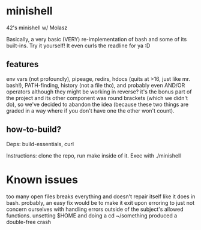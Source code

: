 # minishell
42's minishell w/ Molasz

Basically, a very basic (VERY) re-implementation of bash and some of its built-ins. Try it yourself! It even curls the readline for ya :D

## features

env vars (not profoundly), pipeage, redirs, hdocs (quits at >16, just like mr. bash!), PATH-finding, history (not a file tho), and probably even AND/OR operators although they might be working in reverse? it's the bonus part of the project and its other component was round brackets (which we didn't do), so we've decided to abandon the idea (because these two things are graded in a way where if you don't have one the other won't count).

## how-to-build?

Deps: build-essentials, curl

Instructions: clone the repo, run make inside of it. Exec with ./minishell

# Known issues
too many open files breaks everything and doesn't repair itself like it does in bash. probably, an easy fix would be to make it exit upon erroring to just not concern ourselves with handling errors outside of the subject's allowed functions. unsetting $HOME and doing a cd ~/something produced a double-free crash
